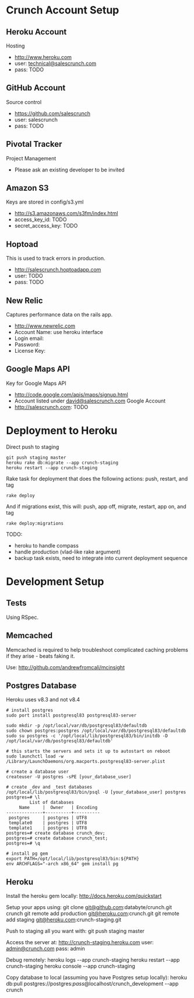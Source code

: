 Crunch Account Setup
=====================

Heroku Account
--------------

Hosting

* http://www.heroku.com
* user: technical@salescrunch.com 
* pass: TODO

GitHub Account
--------------

Source control

* https://github.com/salescrunch
* user: salescrunch
* pass: TODO

Pivotal Tracker
---------------

Project Management

* Please ask an existing developer to be invited

Amazon S3
---------

Keys are stored in config/s3.yml

* http://s3.amazonaws.com/s3fm/index.html
* access_key_id: TODO
* secret_access_key: TODO 

Hoptoad
-------

This is used to track errors in production.

* http://salescrunch.hoptoadapp.com
* user: TODO
* pass: TODO

New Relic
---------

Captures performance data on the rails app.

* http://www.newrelic.com
* Account Name: use heroku interface 
* Login email: 
* Password: 
* License Key: 

Google Maps API
---------------

Key for Google Maps API

* http://code.google.com/apis/maps/signup.html
* Account listed under david@salescrunch.com Google Account
* http://salescrunch.com: TODO

Deployment to Heroku
====================

Direct push to staging

    git push staging master
    heroku rake db:migrate --app crunch-staging
    heroku restart --app crunch-staging

Rake task for deployment that does the following actions: push, restart, and tag

`rake deploy`

And if migrations exist, this will: push, app off, migrate, restart, app on, and tag

`rake deploy:migrations`

TODO:
* heroku to handle compass
* handle production (vlad-like rake argument)
* backup task exists, need to integrate into current deployment sequence

Development Setup
=================

Tests
-----

Using RSpec.

Memcached
---------

Memcached is required to help troubleshoot complicated caching problems if they arise - beats faking it.

Use: http://github.com/andrewfromcali/mcinsight

Postgres Database
-----------------

Heroku uses v8.3 and not v8.4

    # install postgres
    sudo port install postgresql83 postgresql83-server
    
    sudo mkdir -p /opt/local/var/db/postgresql83/defaultdb
    sudo chown postgres:postgres /opt/local/var/db/postgresql83/defaultdb
    sudo su postgres -c '/opt/local/lib/postgresql83/bin/initdb -D /opt/local/var/db/postgresql83/defaultdb'
    
    # this starts the servers and sets it up to autostart on reboot
    sudo launchctl load -w /Library/LaunchDaemons/org.macports.postgresql83-server.plist
    
    # create a database user
    createuser -U postgres -sPE [your_database_user]

    # create _dev and _test databases
    /opt/local/lib/postgresql83/bin/psql -U [your_database_user] postgres
    postgres=# \l
             List of databases
         Name     |  Owner   | Encoding 
    --------------+----------+----------
     postgres     | postgres | UTF8
     template0    | postgres | UTF8
     template1    | postgres | UTF8
    postgres=# create database crunch_dev;
    postgres=# create database crunch_test;
    postgres=# \q
 
    # install pg gem
    export PATH=/opt/local/lib/postgresql83/bin:${PATH}
    env ARCHFLAGS="-arch x86_64" gem install pg

Heroku
------

Install the heroku gem locally:
    http://docs.heroku.com/quickstart

Setup your apps using:
    git clone git@github.com:databyte/crunch.git crunch
    git remote add production git@heroku.com:crunch.git
    git remote add staging git@heroku.com:crunch-staging.git

Push to staging all you want with:
    git push staging master

Access the server at:
    http://crunch-staging.heroku.com
    user: admin@crunch.com
    pass: admin

Debug remotely:
    heroku logs --app crunch-staging
    heroku restart --app crunch-staging
    heroku console --app crunch-staging

Copy database to local (assuming you have Postgres setup locally):
    heroku db:pull postgres://postgres:_pass_@localhost/crunch_development --app crunch

